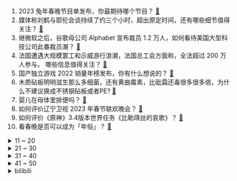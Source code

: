 1. 2023 兔年春晚节目单发布，你最期待哪个节目？ [:link:](https://www.zhihu.com/question/579782763)
2. 媒体称刘鹤与耶伦会谈持续了约三个小时，超出原定时间，还有哪些细节值得关注？ [:link:](https://www.zhihu.com/question/579630090)
3. 继微软之后，谷歌母公司 Alphabet 宣布裁员 1.2 万人，如何看待美国大型科技公司此番裁员潮？ [:link:](https://www.zhihu.com/question/579791674)
4. 法国遭遇大规模罢工和示威游行浪潮，法国总工会方面称，全法超过 200 万人参与。 哪些信息值得关注？ [:link:](https://www.zhihu.com/question/579685438)
5. 国产独立游戏 2022 销量年榜发布，你有什么想说的？ [:link:](https://www.zhihu.com/question/579749856)
6. 木质砧板明明滋生那么多细菌，还有黄曲霉素，比砒霜还毒很多很多倍，为什么不建议换成不锈钢砧板或者PE? [:link:](https://www.zhihu.com/question/520498973)
7. 婴儿在母体里排便吗？ [:link:](https://www.zhihu.com/question/578658883)
8. 如何评价辽宁卫视 2023 年春节联欢晚会？ [:link:](https://www.zhihu.com/question/579785842)
9. 如何评价《原神》3.4版本世界任务《比勒琪丝的哀歌》？ [:link:](https://www.zhihu.com/question/579432412)
10. 看春晚是否可以成为「年俗」？ [:link:](https://www.zhihu.com/question/579046303)
<details>
<summary>11 ~ 20</summary>

11. 除夕到了，今天是虎年最后一天，你在虎年的目标都实现了吗？对兔年有哪些期望？ [:link:](https://www.zhihu.com/question/579819256)
12. 暴雪禁止中国玩家参加炉石赛事，如何评价这一举动，哪些信息值得关注？ [:link:](https://www.zhihu.com/question/579716358)
13. 如何评价剧版《三体》第 9 集？ [:link:](https://www.zhihu.com/question/579415762)
14. 高铁站大厅没有插座，充电需进商务候车室引质疑，客服回应这是为了消防安全，如何看待？高铁站如何更好便民？ [:link:](https://www.zhihu.com/question/579521103)
15. 江西上饶一新手司机驾车坠入水塘一家三口身亡，如何看待此事？有哪些警示作用？ [:link:](https://www.zhihu.com/question/579232429)
16. 深圳一医院一周内接收数十个脑炎患者，均与新冠病毒有关，「新冠脑炎」会成为下一轮感染中的主要症状吗？ [:link:](https://www.zhihu.com/question/579619998)
17. 老板在会议上批评你“公司离开谁都照转，谁的工作干不好谁走人”，你会立马辞职吗？ [:link:](https://www.zhihu.com/question/364408444)
18. 母子卧铺车早读，同车旅客称提醒其小声后「妈妈反赖别人白天还睡懒觉」，遇到这种情况该如何处理？ [:link:](https://www.zhihu.com/question/579541885)
19. 电视剧《狂飙》第 16 集拍得怎么样？有哪些值得关注的剧情点？ [:link:](https://www.zhihu.com/question/579785518)
20. 为什么大家都开始自称「鼠鼠我啊」，「鼠鼠文学」反应了当下年轻人的什么心态？ [:link:](https://www.zhihu.com/question/578478410)
</details>
<details>
<summary>21 ~ 30</summary>

21. 外交场合中常有胸针出现，为什么胸针被认为是代表态度的饰物？如何理解投入首饰之中的感情？ [:link:](https://www.zhihu.com/question/577123458)
22. 如何评价《原神》2023年海灯节活动？ [:link:](https://www.zhihu.com/question/579095517)
23. 今年春运路上有哪些风景？可以分享一下你拍的沿途景色和心情吗？ [:link:](https://www.zhihu.com/question/577145671)
24. 如何评价《大侦探 8》超前聚会? [:link:](https://www.zhihu.com/question/579608261)
25. 如何评价《王者荣耀》兔年限定皮肤？ [:link:](https://www.zhihu.com/question/579002366)
26. 有哪些非常受欢迎的狗狗实际上很难养？ [:link:](https://www.zhihu.com/question/552466607)
27. 今年过年你家准备的什么馅的饺子？饺子除了煮着吃，你还知道哪些神仙吃法？ [:link:](https://www.zhihu.com/question/579708830)
28. 基层与返乡潮赛跑，县城医院床位使用率120% ，呼吸内科主任「一人跑全院会诊」，基层一线现状如何？ [:link:](https://www.zhihu.com/question/579482965)
29. 父母做的年夜饭有多少儿时的味道？ [:link:](https://www.zhihu.com/question/579046070)
30. 《原神》3.4海灯节建议选谁？ [:link:](https://www.zhihu.com/question/579332097)
</details>
<details>
<summary>31 ~ 40</summary>

31. 春节期间阳了或复阳了怎么办？怎样做才能不扩大传染？ [:link:](https://www.zhihu.com/question/575475513)
32. Java面试时，你被深挖过什么问题？ [:link:](https://www.zhihu.com/question/461650956)
33. 大家会不会经常问「爸，我妈呢」？ [:link:](https://www.zhihu.com/question/579606078)
34. 江苏一 7 岁男孩打游戏花掉妹妹 3 万手术费，如何看待家长向客服维权？游戏平台应承担多大责任？ [:link:](https://www.zhihu.com/question/579608303)
35. 1 月 LPR 报价出炉，1 年期和 5 年期均维持不变，如何解读？哪些信息值得关注？ [:link:](https://www.zhihu.com/question/579688931)
36. 为什么要把冰水混合物的温度定为零摄氏度？ [:link:](https://www.zhihu.com/question/578458293)
37. 美国政府问责局发布报告称，「五角大楼 2200 亿美元资产去向不明」，哪些细节值得关注？ [:link:](https://www.zhihu.com/question/579749272)
38. 小说三体里的叶文洁作为eto统帅，为什么eto还要搞死她唯一的女儿，而叶文洁还毫无反应？ [:link:](https://www.zhihu.com/question/579466264)
39. C 罗梅西都晒出互相拥抱的合影，这会是最后一场「梅罗对决」吗？ [:link:](https://www.zhihu.com/question/579683293)
40. 1 月 20 日是大寒，寒尽春将生，过了「大寒」就是年，大寒有哪些习俗？ [:link:](https://www.zhihu.com/question/579647696)
</details>
<details>
<summary>41 ~ 50</summary>

41. 如何看待被誉为「投行翘楚」的中金公司回应「2022 十大预测错九个」称「经济及市场发展存在不确定性」？ [:link:](https://www.zhihu.com/question/579530976)
42. 过年想给自己买个比较贵的黄金/珠宝首饰，有哪些值得推荐？ [:link:](https://www.zhihu.com/question/577695653)
43. 村医说「村里人谁有什么病我都知道」，摸底随访入户问诊，家里也成了卫生室，村医对于疫情下的乡村有多重要？ [:link:](https://www.zhihu.com/question/579543226)
44. 今年过年回家，开门后你跟家人说的第一句话是什么？ [:link:](https://www.zhihu.com/question/579035797)
45. 今年春运你选择什么途径回家？有观察到什么有趣的现象吗？可以分享一下吗？ [:link:](https://www.zhihu.com/question/579035723)
46. 看梁灿彬的《微分几何入门与广义相对论》是种怎样的体验？ [:link:](https://www.zhihu.com/question/65451183)
47. 水庆霞希望中国女足能晋级世界杯八强，如何看待中国女足的世界杯目标？ [:link:](https://www.zhihu.com/question/579615929)
48. 中国哪些城市最宜居？ [:link:](https://www.zhihu.com/question/53421801)
49. 《三体》剧版中塑造的科学家形象，与真实的科研工作者有哪些异同？ [:link:](https://www.zhihu.com/question/579390272)
50. 今年支付宝集福为什么这么容易？ [:link:](https://www.zhihu.com/question/514203060)
</details><details>
<summary>bilibili</summary>

1. 小潮院长的年度总结（2022年） [:link:](//www.bilibili.com/video/BV1bR4y1a7cq)
2. 《原神》2023新春短片-「鱼灯」 [:link:](//www.bilibili.com/video/BV1Qd4y1V7he)
3. 《桌子有后坐 打枪更快乐2》 [:link:](//www.bilibili.com/video/BV1LY4y1Z7T5)
4. 🏮你被骗了，但是中国风🏮 [:link:](//www.bilibili.com/video/BV1SD4y1J7uY)
5. 自制兔子烟雾加湿器 [:link:](//www.bilibili.com/video/BV1JR4y1e7BS)
6. 自己能做到的事尽量不去麻烦别人 [:link:](//www.bilibili.com/video/BV1qG4y1w7my)
7. 【warma】我阻止了地球末日！ [:link:](//www.bilibili.com/video/BV1ZY4y1f79x)
8. 2023原神新春会「添箸迎春」 [:link:](//www.bilibili.com/video/BV1fM41147sV)
9. 连这些也不是全国统一的？ [:link:](//www.bilibili.com/video/BV1Ld4y157K8)
10. 【原神】  不  像  演  的 [:link:](//www.bilibili.com/video/BV1yK411r7fH)
<details>
<summary>11 ~ 20</summary>

11. 女生都这么“奇怪”的吗？？... [:link:](//www.bilibili.com/video/BV1mY4y1Z7eH)
12. 怪盗积德 [:link:](//www.bilibili.com/video/BV1S8411A7Pg)
13. 我好像真的养了只锦鲤猫诶！ [:link:](//www.bilibili.com/video/BV1rG4y1C7eR)
14. 【原神】3.4千壑沙地宝箱+草神瞳+圣章石全收集（成就数290） [:link:](//www.bilibili.com/video/BV1rx4y1u773)
15. 片 名 为 寄 20 [:link:](//www.bilibili.com/video/BV16v4y1C7Jc)
16. 我去！初音未来！【TD25定格动画】こっち向いて Baby [:link:](//www.bilibili.com/video/BV1V84y187ni)
17. 真是失礼啊，我们可是纯爱 [:link:](//www.bilibili.com/video/BV1fM411b7xL)
18. 2023年「原神新春会」 [:link:](//www.bilibili.com/video/BV1mT41117vu)
19. 当我假扮妹子，混进了路人局…… [:link:](//www.bilibili.com/video/BV1vy4y1R7RF)
20. 他救人半生，却救不了自己。 [:link:](//www.bilibili.com/video/BV1fK411r7Bh)
</details>
<details>
<summary>21 ~ 30</summary>

21. 点了一个外卖员，回老家做年夜饭。 [:link:](//www.bilibili.com/video/BV1tG4y1F7S4)
22. 我猫德学院荣获2022百大up主，有人赞成有人反对，谁赞成谁反对？ [:link:](//www.bilibili.com/video/BV1cd4y157tm)
23. 2023崩坏3新春会「最佳祝愿·BestWishes」 [:link:](//www.bilibili.com/video/BV1d84y1b7Kp)
24. 【原神新春会】我不曾忘记 | 致旅行中的你 [:link:](//www.bilibili.com/video/BV1P24y1a7Lt)
25. 虽然我经常开车，但我认为该办的事情是一定要办的！人糙了点，各位多担待… [:link:](//www.bilibili.com/video/BV1ND4y1n7C8)
26. 铁根的语音包上线游戏啦！ [:link:](//www.bilibili.com/video/BV14A411R7pf)
27. 全网话题破80亿假背景的地方，它冬天是什么样子？经典重现！ [:link:](//www.bilibili.com/video/BV1w84y187vU)
28. 麻了，你们兰若寺怎么全是内鬼？ [:link:](//www.bilibili.com/video/BV1uG4y1X7tj)
29. 从桂林出发骑行几千公里终于到达拉萨中途遇到坎坷都走过来了 [:link:](//www.bilibili.com/video/BV19P4y1675r)
30. 挑战去海底捞让服务员吃 我当服务员 [:link:](//www.bilibili.com/video/BV1iR4y1a7tN)
</details>
<details>
<summary>31 ~ 40</summary>

31. 【原神须弥3.4千壑沙地草神瞳】(55已完结)散失的草神瞳全收集！分区域收集！贴心领跑防迷路！全网最贴心的须弥草神瞳攻略！ [:link:](//www.bilibili.com/video/BV1UG4y1X7GQ)
32. 年仅六岁便在战场屡获奇功，二战史上年龄最小的士兵，高分催泪 [:link:](//www.bilibili.com/video/BV1Sy4y1R7dN)
33. 《交 朋 友》 [:link:](//www.bilibili.com/video/BV1wG4y1F7iw)
34. “cheems，你要飞向月球吗？” [:link:](//www.bilibili.com/video/BV1Ld4y1L7T6)
35. 突发！意外发现女友在游戏里跟别人结婚了？再故意让她发现我的“前女友”… [:link:](//www.bilibili.com/video/BV1EG4y1X7U1)
36. 在吗？你可以永远相信不知火🔥 [:link:](//www.bilibili.com/video/BV1g3411o769)
37. 我 以 为 只 是 吃 饭 [:link:](//www.bilibili.com/video/BV1jR4y1a77W)
38. 拜年纪内容剧透？！2233的新年茶话会！ [:link:](//www.bilibili.com/video/BV1eP4y1k7xF)
39. 外卖员吃我外卖，打我游戏，还打赢了我？ [:link:](//www.bilibili.com/video/BV1p3411d7Md)
40. 不要打开！不要打开！不要打开！ [:link:](//www.bilibili.com/video/BV1D14y1M7FB)
</details>
<details>
<summary>41 ~ 50</summary>

41. 【逗鱼时刻】逗鱼时刻2022 TOP50 [:link:](//www.bilibili.com/video/BV1XK411r7SC)
42. 紫貂（国家一级保护动物） [:link:](//www.bilibili.com/video/BV1X84y1b7ms)
43. 恭喜发财，但只恭喜自己 [:link:](//www.bilibili.com/video/BV1ox4y1u7Wu)
44. 我花了8000块请全球明星给大家送春节祝福！ [:link:](//www.bilibili.com/video/BV1zG4y1C7HS)
45. 用璃月角色唱一首《半山腰》燃爆整个璃月港！「原神/高燃女声」 [:link:](//www.bilibili.com/video/BV1kK411k7Vb)
46. 大追杀令 我的世界永恒的MC生存 二周目EP4 [:link:](//www.bilibili.com/video/BV12A411R7bS)
47. 【散人】国产悬疑恐怖《隐秘的角落》正式版 无限轮回如何逃脱？（完结共8P） [:link:](//www.bilibili.com/video/BV1J24y1a7Bm)
48. 当MC老玩家被「生存战争」折磨到吐！！ [:link:](//www.bilibili.com/video/BV1FY411X7ZR)
49. 好你个唐仁杰！ 居然想为难我？那就看我能不能接得住了!炸酱刀削面~ [:link:](//www.bilibili.com/video/BV1eR4y1e7z5)
50. 没有麒麟臂真做不出三不沾 [:link:](//www.bilibili.com/video/BV1ky4y1R7wz)
</details>
<details>
<summary>51 ~ 60</summary>

51. 沉浸式吃席，坐小孩儿桌。 [:link:](//www.bilibili.com/video/BV1Rx4y1u7Rh)
52. 【4K醇享】祝大家新年快乐 [:link:](//www.bilibili.com/video/BV1FY411X78r)
53. 【罗翔】张三强迫李四听罗老师唱歌，是否违法？读评论#18 [:link:](//www.bilibili.com/video/BV1S3411d7it)
54. 花12万买中国战神！世上最大扭矩前驱车！ [:link:](//www.bilibili.com/video/BV17G4y1X7Mx)
55. 听说，你叫艾尔海森？ [:link:](//www.bilibili.com/video/BV1BK411k7ZQ)
56. 【原神】四国 《最炫民族风》 [:link:](//www.bilibili.com/video/BV1ED4y1p7Fx)
57. 这句上联！居然300年无人能对？！你那么好看，要不来试试？ [:link:](//www.bilibili.com/video/BV1z14y1M74m)
58. 1条命打2条命！？2级你满血斩杀线？不公平！重赛！ [:link:](//www.bilibili.com/video/BV1w84y187gT)
59. 被学生逼疯的美术老师 [:link:](//www.bilibili.com/video/BV1MK411y7tB)
60. 【时代少年团】《浅炸一下吧！》10：时代拍卖大会 [:link:](//www.bilibili.com/video/BV1xx4y1g7g1)
</details>
<details>
<summary>61 ~ 70</summary>

61. 【半佛】2023年了，谁还集五福啊？ [:link:](//www.bilibili.com/video/BV1Rs4y147Qf)
62. 和女友瞒着家里人把证领了，婆婆知道吓得当场大叫！ [:link:](//www.bilibili.com/video/BV1824y1h71K)
63. 家人们我出息了 [:link:](//www.bilibili.com/video/BV1184y1b7Qg)
64. 一秒立4颗骰子？高速慢放20倍，五分钟速通花式骰子！ [:link:](//www.bilibili.com/video/BV1cY411R7gz)
65. 《明日方舟》EP - 近尘烟 [:link:](//www.bilibili.com/video/BV1FR4y1e7Cy)
66. ⚡《你懂的 愿者上钩》⚡ [:link:](//www.bilibili.com/video/BV1uM411t7Gv)
67. 建 议 上 春 晚 ！ [:link:](//www.bilibili.com/video/BV1GD4y1p78U)
68. 大吉大利，抢占先鸡！和平精英×吴京 新春贺岁片正式上线！ [:link:](//www.bilibili.com/video/BV1xK411k7E4)
69. 【明日方舟新春会/三无/令原创曲】敢归云间宿 [:link:](//www.bilibili.com/video/BV1H14y1M7tj)
70. 春节皮肤限时返场 [:link:](//www.bilibili.com/video/BV1z24y167Kk)
</details>
<details>
<summary>71 ~ 80</summary>

71. 【老疯杨】穿着防弹衣的狗狗，垚垚后续来了~ [:link:](//www.bilibili.com/video/BV1jM411t7Hz)
72. “也许你们未必知道我的名字，但大都听过我的声音！” [:link:](//www.bilibili.com/video/BV1Z84y1h7qb)
73. 竟然被四个美少女闯入家门？！ [:link:](//www.bilibili.com/video/BV1K14y1M7te)
74. 【原神】不要走啊将军大人😭😭😭 [:link:](//www.bilibili.com/video/BV1ED4y1p72y)
75. 国产游戏最强二次元老婆枪，目前没有之一！ [:link:](//www.bilibili.com/video/BV1d84y1h7m1)
76. 冬季骑行吉林，山区不好找住的地方，扎营苞谷地睡在一尺厚的雪上 [:link:](//www.bilibili.com/video/BV1Lx4y1g7w6)
77. 【B站最强互动视频】耗时三年原创三十万字剧情，打造灾难和救赎的篇章。 【蔚蓝之线·起始】 [:link:](//www.bilibili.com/video/BV1zY411177B)
78. 竟然这么巧妙！我熬了一个通宵才研究明白，可达鸭吸管的原理 [:link:](//www.bilibili.com/video/BV1cY411R7vp)
79. 祝大家新春快乐！一起喝绿茶doge [:link:](//www.bilibili.com/video/BV1ux4y1g7SZ)
80. 【直播录像】book思议，不期而遇 [:link:](//www.bilibili.com/video/BV1X8411c7re)
</details>
<details>
<summary>81 ~ 90</summary>

81. 【明日方舟新春会/手书】愚人曲 [:link:](//www.bilibili.com/video/BV1vR4y1e7Gu)
82. 过了虎年是兔年，金兔送喜闹新春！欢迎收看《姜家新春特别节目》！ [:link:](//www.bilibili.com/video/BV14T41117L8)
83. 【JUMP】米哈游会烂尾吗？ [:link:](//www.bilibili.com/video/BV1Bx4y1u7Mp)
84. 耗时30天，我把大闸蟹机械飞升了 [:link:](//www.bilibili.com/video/BV1L3411d7q7)
85. 三 国 杀 现 状 [:link:](//www.bilibili.com/video/BV1X84y1b78j)
86. 碧桂园特别军事行动 [:link:](//www.bilibili.com/video/BV14x4y1u7qP)
87. 后天就要看春晚了，今天带大家回顾一下不同年代的春晚主持人的妆造和主持的变化！我总结的对不？哈哈哈 [:link:](//www.bilibili.com/video/BV16P4y167wX)
88. 鬼：别急，我先来段广播体操！ [:link:](//www.bilibili.com/video/BV14R4y1e7wU)
89. 给小鸡看只因你太美 [:link:](//www.bilibili.com/video/BV17x4y1u7yV)
90. 一咬就爆汁的排骨 [:link:](//www.bilibili.com/video/BV1h24y1h7oT)
</details>
<details>
<summary>91 ~ 100</summary>

91. 战   列   舰 ！【C4快乐因人流#37】 [:link:](//www.bilibili.com/video/BV1Yx4y1u7r6)
92. 鉴定网络热门艺术（29） [:link:](//www.bilibili.com/video/BV1Zv4y1y78c)
93. 【凤凰传奇贺岁片】我要出去！回家过年！【从头开喜】 [:link:](//www.bilibili.com/video/BV13Y411R7LJ)
94. 制作耗时3年，个人原创科幻短片《余象(MIND TRICK)》 [:link:](//www.bilibili.com/video/BV18G4y1c7kk)
95. 42秒记录关于我8000养了个小八嘎的成长故事， [:link:](//www.bilibili.com/video/BV15d4y1574Y)
96. 【离奇】2023拜年纪竟导致开启多元宇宙 [:link:](//www.bilibili.com/video/BV1FK411k7b7)
97. 欢迎回家！跨越大半个地球，2737人的回家之路... [:link:](//www.bilibili.com/video/BV1hv4y1C7FS)
98. 【亮记生物鉴定】真有邮票里那么蓝的兔子？ [:link:](//www.bilibili.com/video/BV1Y84y1h7ti)
99. 纽约地铁的车门都把什么奇奇怪怪的东西夹住了 #地铁 #纽约地铁 #不穿鞋 [:link:](//www.bilibili.com/video/BV1i3411Z71A)
100. 【战鹰】口 技 [:link:](//www.bilibili.com/video/BV13v4y1C7fZ)
</details></details>